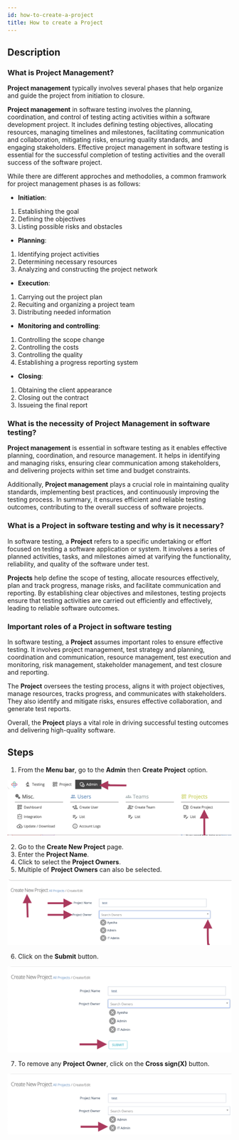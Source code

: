 ```yaml
---
id: how-to-create-a-project
title: How to create a Project
---
```


## Description

### What is Project Management?

**Project management** typically involves several phases that help organize and guide the project from initiation to closure.

**Project management** in software testing involves the planning, coordination, and control of testing acting activities within a software development project. It includes defining testing objectives, allocating resources, managing timelines and milestones, facilitating communication and collaboration, mitigating risks, ensuring quality standards, and engaging stakeholders. Effective project management in software testing is essential for the successful completion of testing activities and the overall success of the software project.

While there are different approches and methodolies, a common framwork for project management phases is as follows:  

* **Initiation**:  

1. Establishing the goal
2. Defining the objectives
3. Listing possible risks and obstacles

* **Planning**:  

1. Identifying project activities
2. Determining necessary resources
3. Analyzing and constructing the project network

* **Execution**: 

1. Carrying out the project plan
2. Recuiting and organizing a project team
3. Distributing needed information

* **Monitoring and controlling**:  

1. Controlling the scope change
2. Controlling the costs
3. Controlling the quality
4. Establishing a progress reporting system

* **Closing**:  

1. Obtaining the client appearance
2. Closing out the contract
3. Issueing the final report

### What is the necessity of Project Management in software testing?

**Project management** is essential in software testing as it enables effective planning, coordination, and resource management. It helps in identifying and managing risks, ensuring clear communication among stakeholders, and delivering projects within set time and budget constraints.  

Additionally, **Project management** plays a crucial role in maintaining quality standards, implementing best practices, and continuously improving the testing process. In summary, it ensures efficient and reliable testing outcomes, contributing to the overall success of software projects.

### What is a Project in software testing and why is it necessary?

In software testing, a **Project** refers to a specific undertaking or effort focused on testing a software application or system. It involves a series of planned activities, tasks, and milestones aimed at varifying the functionality, reliability, and quality of the software under test.

**Projects** help define the scope of testing, allocate resources effectively, plan and track progress, manage risks, and facilitate communication and reporting. By establishing clear objectives and milestones, testing projects ensure that testing activities are carried out efficiently and effectively, leading to reliable software outcomes.

### Important roles of a Project in software testing

In software testing, a **Project** assumes important roles to ensure effective testing. It involves project management, test strategy and planning, coordination and communication, resource management, test execution and monitoring, risk management, stakeholder management, and test closure and reporting.

The **Project** oversees the testing process, aligns it with project objectives, manage resources, tracks progress, and communicates with stakeholders. They also identify and mitigate risks, ensures effective collaboration, and generate test reports.

Overall, the **Project** plays a vital role in driving successful testing outcomes and delivering high-quality software.

## Steps

1. From the **Menu bar**, go to the **Admin** then **Create Project** option.

![](/img/how-tos/how-to-create-a-project/project-menu.png)

2. Go to the **Create New Project** page.
3. Enter the **Project Name**.
4. Click to select the **Project Owners**.
5. Multiple of **Project Owners** can also be selected.

![](/img/how-tos/how-to-create-a-project/create-project.png)

6. Click on the **Submit** button.

![](/img/how-tos/how-to-create-a-project/submit-project.png)

7. To remove any **Project Owner**, click on the **Cross sign(X)** button.

![](/img/how-tos/how-to-create-a-project/cross-sign.png)

